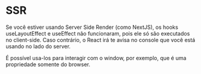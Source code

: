 # SSR
Se você estiver usando Server Side Render (como NextJS), os hooks useLayoutEffect e useEffect não funcionaram, pois ele só são executados no client-side. Caso contrário, o React irá te avisa no console que você está usando no lado do server.

É possível usa-los para interagir com o window, por exemplo, que é uma propriedade somente do browser.